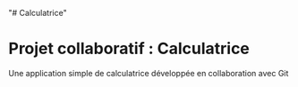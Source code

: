 "# Calculatrice" 
# Projet collaboratif : Calculatrice
Une application simple de calculatrice développée en collaboration avec Git
